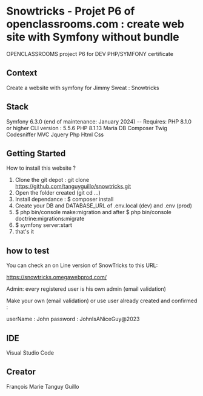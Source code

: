 
# Snowtricks - Projet P6 of openclassrooms.com : create web site with Symfony without bundle

OPENCLASSROOMS project P6 for DEV PHP/SYMFONY certificate

## Context

Create a website with symfony for Jimmy Sweat :  Snowtricks

## Stack

 Symfony 6.3.0 (end of maintenance:  January 2024) -- Requires: PHP 8.1.0 or higher
 CLI version : 5.5.6
 PHP 8.1.13
 Maria DB
 Composer
 Twig
 Codesniffer
 MVC
 Jquery
 Php
 Html
 Css

## Getting Started

How to install this website ?

1) Clone the git depot : git clone <https://github.com/tanguyguillo/snowtricks.git>
2) Open the folder created (git cd ...)
3) Install dependance : $ composer install
4) Create your DB and DATABASE_URL of .env.local (dev) and .env (prod)
5) $ php bin/console make:migration and after $ php bin/console doctrine:migrations:migrate
6) $ symfony server:start
7) that's it

## how to test

You can check an on Line version of SnowTricks to this URL:

<https://snowtricks.omegawebprod.com/>

Admin: every registered user is his own admin (email validation)

Make your own (email validation) or use user already created and confirmed :

userName : John
password : JohnIsANiceGuy@2023

## IDE

Visual Studio Code

## Creator

François Marie Tanguy Guillo
